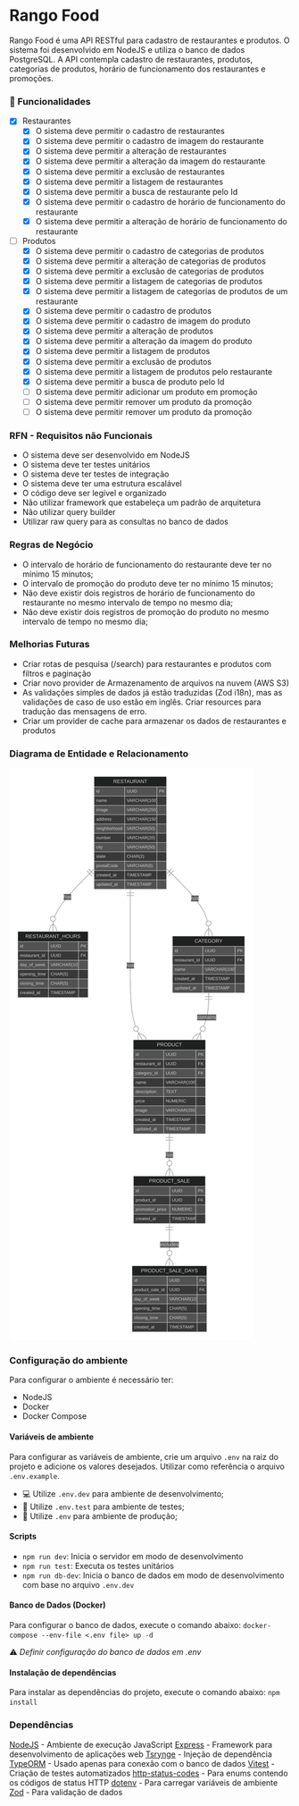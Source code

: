 # Rango Food 

Rango Food é uma API RESTful para cadastro de restaurantes e produtos. O sistema foi desenvolvido em NodeJS e utiliza o banco de dados PostgreSQL. A API contempla cadastro de restaurantes, produtos, categorias de produtos, horário de funcionamento dos restaurantes e promoções.

### :memo: Funcionalidades
- [x] Restaurantes
    - [x] O sistema deve permitir o cadastro de restaurantes
    - [x] O sistema deve permitir o cadastro de imagem do restaurante
    - [x] O sistema deve permitir a alteração de restaurantes
    - [x] O sistema deve permitir a alteração da imagem do restaurante
    - [x] O sistema deve permitir a exclusão de restaurantes
    - [x] O sistema deve permitir a listagem de restaurantes
    - [x] O sistema deve permitir a busca de restaurante pelo Id
    - [x] O sistema deve permitir o cadastro de horário de funcionamento do restaurante
    - [x] O sistema deve permitir a alteração de horário de funcionamento do restaurante

- [ ] Produtos
    - [x] O sistema deve permitir o cadastro de categorias de produtos
    - [x] O sistema deve permitir a alteração de categorias de produtos
    - [x] O sistema deve permitir a exclusão de categorias de produtos
    - [x] O sistema deve permitir a listagem de categorias de produtos
    - [x] O sistema deve permitir a listagem de categorias de produtos de um restaurante
    - [x] O sistema deve permitir o cadastro de produtos
    - [x] O sistema deve permitir o cadastro de imagem do produto
    - [x] O sistema deve permitir a alteração de produtos
    - [x] O sistema deve permitir a alteração da imagem do produto
    - [x] O sistema deve permitir a listagem de produtos
    - [x] O sistema deve permitir a exclusão de produtos
    - [x] O sistema deve permitir a listagem de produtos pelo restaurante
    - [x] O sistema deve permitir a busca de produto pelo Id
    - [ ] O sistema deve permitir adicionar um produto em promoção
    - [ ] O sistema deve permitir remover um produto da promoção
    - [ ] O sistema deve permitir remover um produto da promoção

### RFN - Requisitos não Funcionais 
- O sistema deve ser desenvolvido em NodeJS
- O sistema deve ter testes unitários
- O sistema deve ter testes de integração
- O sistema deve ter uma estrutura escalável
- O código deve ser legível e organizado
- Não utilizar framework que estabeleça um padrão de arquitetura
- Não utilizar query builder 
- Utilizar raw query para as consultas no banco de dados

### Regras de Negócio
- O intervalo de horário de funcionamento do restaurante deve ter no mínimo 15 minutos;
- O intervalo de promoção do produto deve ter no mínimo 15 minutos;
- Não deve existir dois registros de horário de funcionamento do restaurante no mesmo intervalo de tempo no mesmo dia;
- Não deve existir dois registros de promoção do produto no mesmo intervalo de tempo no mesmo dia;

### Melhorias Futuras 
- Criar rotas de pesquisa (/search) para restaurantes e produtos com filtros e paginação
- Criar novo provider de Armazenamento de arquivos na nuvem (AWS S3)
- As validações simples de dados já estão traduzidas (Zod i18n), mas as validações de caso de uso estão em inglês. Criar resources para tradução das mensagens de erro.
- Criar um provider de cache para armazenar os dados de restaurantes e produtos

### Diagrama de Entidade e Relacionamento

![Diagrama de Entidade e Relacionamento](./docs/erDiagram.svg)

### Configuração do ambiente
Para configurar o ambiente é necessário ter:
- NodeJS
- Docker
- Docker Compose

#### Variáveis de ambiente
Para configurar as variáveis de ambiente, crie um arquivo `.env` na raiz do projeto e adicione os valores desejados. Utilizar como referência o arquivo `.env.example`.

- :computer: Utilize `.env.dev` para ambiente de desenvolvimento;
- :test_tube: Utilize `.env.test` para ambiente de testes;
- :rocket: Utilize `.env` para ambiente de produção;

#### Scripts
- `npm run dev`: Inicia o servidor em modo de desenvolvimento
- `npm run test`: Executa os testes unitários
- `npm run db-dev`: Inicia o banco de dados em modo de desenvolvimento com base no arquivo `.env.dev`

#### Banco de Dados (Docker)

Para configurar o banco de dados, execute o comando abaixo:
`docker-compose --env-file <.env file> up -d`

:warning: *Definir configuração do banco de dados em .env*

#### Instalação de dependências

Para instalar as dependências do projeto, execute o comando abaixo:
`npm install`

### Dependências
[NodeJS](https://nodejs.org/en/) - Ambiente de execução JavaScript
[Express](https://github.com/expressjs/express) - Framework para desenvolvimento de aplicações web
[Tsrynge](https://github.com/microsoft/tsyringe) - Injeção de dependência
[TypeORM](https://github.com/typeorm/typeorm) - Usado apenas para conexão com o banco de dados
[Vitest](https://github.com/vitest-dev/vitest) - Criação de testes automatizados
[http-status-codes](https://github.com/prettymuchbryce/http-status-codes) - Para enums contendo os códigos de status HTTP
[dotenv](https://github.com/motdotla/dotenv) - Para carregar variáveis de ambiente
[Zod](https://github.com/colinhacks/zod) - Para validação de dados

